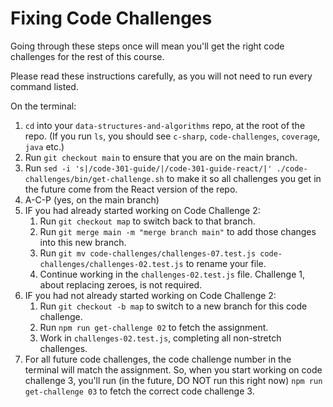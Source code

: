 # Fixing Code Challenges

Going through these steps once will mean you'll get the right code challenges for the rest of this course.

Please read these instructions carefully, as you will not need to run every command listed.

On the terminal:

1. `cd` into your `data-structures-and-algorithms` repo, at the root of the repo. (If you run `ls`, you should see `c-sharp`, `code-challenges`, `coverage`, `java` etc.)
1. Run `git checkout main` to ensure that you are on the main branch.
1. Run `sed -i 's|/code-301-guide/|/code-301-guide-react/|' ./code-challenges/bin/get-challenge.sh` to make it so all challenges you get in the future come from the React version of the repo.
1. A-C-P (yes, on the main branch)
1. IF you had already started working on Code Challenge 2:
    1. Run `git checkout map` to switch back to that branch.
    1. Run `git merge main -m "merge branch main"` to add those changes into this new branch.
    1. Run `git mv code-challenges/challenges-07.test.js code-challenges/challenges-02.test.js` to rename your file.
    1. Continue working in the `challenges-02.test.js` file. Challenge 1, about replacing zeroes, is not required.
1. IF you had not already started working on Code Challenge 2:
    1. Run `git checkout -b map` to switch to a new branch for this code challenge.
    1. Run `npm run get-challenge 02` to fetch the assignment.
    1. Work in `challenges-02.test.js`, completing all non-stretch challenges.
1. For all future code challenges, the code challenge number in the terminal will match the assignment. So, when you start working on code challenge 3, you'll run (in the future, DO NOT run this right now) `npm run get-challenge 03` to fetch the correct code challenge 3.
